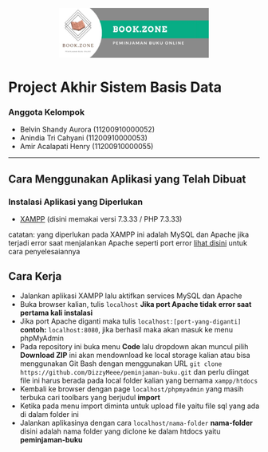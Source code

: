 <p align="center">
  <img src="img/Rectangle 46(1).png" width=300>
</p>

# Project Akhir Sistem Basis Data
### Anggota Kelompok
* Belvin Shandy Aurora (11200910000052)
* Anindia Tri Cahyani (11200910000053)
* Amir Acalapati Henry (11200910000055)
***

## Cara Menggunakan Aplikasi yang Telah Dibuat
### Instalasi Aplikasi yang Diperlukan
* [XAMPP](https://www.apachefriends.org/download.html) (disini memakai versi 7.3.33 / PHP 7.3.33)

catatan: yang diperlukan pada XAMPP ini adalah MySQL dan Apache jika terjadi error saat menjalankan Apache seperti port error [lihat disini](https://youtu.be/_cu7KM0NsUA) untuk cara penyelesaiannya

## Cara Kerja
* Jalankan aplikasi XAMPP lalu aktifkan services MySQL dan Apache
* Buka browser kalian, tulis `localhost` **Jika port Apache tidak error saat pertama kali instalasi**
* Jika port Apache diganti maka tulis `localhost:[port-yang-diganti]` **contoh:** `localhost:8080`, jika berhasil maka akan masuk ke menu phpMyAdmin
* Pada repository ini buka menu **Code** lalu dropdown akan muncul pilih **Download ZIP** ini akan mendownload ke local storage kalian atau bisa menggunakan Git Bash dengan menggunakan URL `git clone https://github.com/DizzyMeee/peminjaman-buku.git` dan perlu diingat file ini harus berada pada local folder kalian yang bernama `xampp/htdocs`
* Kembali ke browser dengan page `localhost/phpmyadmin` yang masih terbuka cari toolbars yang berjudul **import**
* Ketika pada menu import diminta untuk upload file yaitu file sql yang ada di dalam folder ini
* Jalankan aplikasinya dengan cara `localhost/nama-folder` **nama-folder** disini adalah nama folder yang diclone ke dalam htdocs yaitu **peminjaman-buku**

